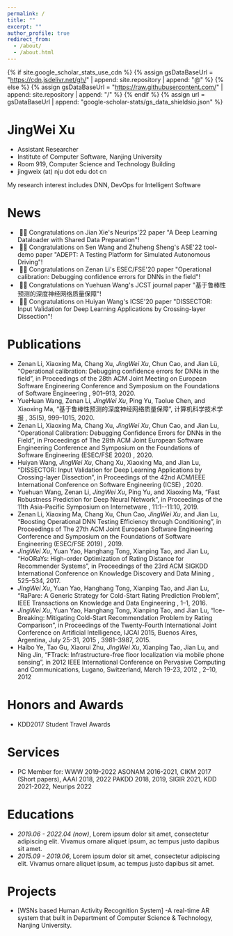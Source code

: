 ```yaml
---
permalink: /
title: ""
excerpt: ""
author_profile: true
redirect_from: 
  - /about/
  - /about.html
---
```


{% if site.google_scholar_stats_use_cdn %}
{% assign gsDataBaseUrl = "https://cdn.jsdelivr.net/gh/" | append: site.repository | append: "@" %}
{% else %}
{% assign gsDataBaseUrl = "https://raw.githubusercontent.com/" | append: site.repository | append: "/" %}
{% endif %}
{% assign url = gsDataBaseUrl | append: "google-scholar-stats/gs_data_shieldsio.json" %}

<span class='anchor' id='about-me'></span>
# JingWei Xu
- Assistant Researcher
- Institute of Computer Software, Nanjing University
- Room 919, Computer Science and Technology Building
- jingweix (at) nju dot edu dot cn

My research interest includes DNN, DevOps for Intelligent Software


# News
- &nbsp;🎉🎉 Congratulations on Jian Xie's Neurips'22 paper "A Deep Learning Dataloader with Shared Data Preparation"!
- &nbsp;🎉🎉 Congratulations on Sen Wang and Zhuheng Sheng's ASE'22 tool-demo paper "ADEPT: A Testing Platform for Simulated Autonomous Driving"!
- &nbsp;🎉🎉 Congratulations on Zenan Li's ESEC/FSE'20 paper "Operational calibration: Debugging confidence errors for DNNs in the field"!
- &nbsp;🎉🎉 Congratulations on Yuehuan Wang's JCST journal paper "基于鲁棒性预测的深度神经网络质量保障"!
- &nbsp;🎉🎉 Congratulations on Huiyan Wang's ICSE'20 paper "DISSECTOR: Input Validation for Deep Learning Applications by Crossing-layer Dissection"!

# Publications 

- Zenan Li, Xiaoxing Ma, Chang Xu, *JingWei Xu*, Chun Cao, and Jian Lü, “Operational calibration: Debugging confidence errors for DNNs in the field”, in Proceedings of the 28th ACM Joint Meeting on European Software Engineering Conference and Symposium on the Foundations of Software Engineering , 901–913, 2020.
- YueHuan Wang, Zenan Li, *JingWei Xu*, Ping Yu, Taolue Chen, and Xiaoxing Ma, “基于鲁棒性预测的深度神经网络质量保障”, 计算机科学技术学报 , 35(5), 999–1015, 2020.
- Zenan Li, Xiaoxing Ma, Chang Xu, *JingWei Xu*, Chun Cao, and Jian Lu, “Operational Calibration: Debugging Confidence Errors for DNNs in the Field”, in Proceedings of The 28th ACM Joint European Software Engineering Conference and Symposium on the Foundations of Software Engineering (ESEC/FSE 2020) , 2020.
- Huiyan Wang, *JingWei Xu*, Chang Xu, Xiaoxing Ma, and Jian Lu, “DISSECTOR: Input Validation for Deep Learning Applications by Crossing-layer Dissection”, in Proceedings of the 42nd ACM/IEEE International Conference on Software Engineering (ICSE) , 2020.
- Yuehuan Wang, Zenan Li, *JingWei Xu*, Ping Yu, and Xiaoxing Ma, “Fast Robustness Prediction for Deep Neural Network”, in Proceedings of the 11th Asia-Pacific Symposium on Internetware , 11:1--11:10, 2019. 
- Zenan Li, Xiaoxing Ma, Chang Xu, Chun Cao, *JingWei Xu*, and Jian Lu, “Boosting Operational DNN Testing Efficiency through Conditioning”, in Proceedings of The 27th ACM Joint European Software Engineering Conference and Symposium on the Foundations of Software Engineering (ESEC/FSE 2019) , 2019. 
- *JingWei Xu*, Yuan Yao, Hanghang Tong, Xianping Tao, and Jian Lu, “HoORaYs: High-order Optimization of Rating Distance for Recommender Systems”, in Proceedings of the 23rd ACM SIGKDD International Conference on Knowledge Discovery and Data Mining , 525–534, 2017.  
- *JingWei Xu*, Yuan Yao, Hanghang Tong, Xianping Tao, and Jian Lu, “RaPare: A Generic Strategy for Cold-Start Rating Prediction Problem”, IEEE Transactions on Knowledge and Data Engineering , 1–1, 2016. 
- *JingWei Xu*, Yuan Yao, Hanghang Tong, Xianping Tao, and Jian Lu, “Ice-Breaking: Mitigating Cold-Start Recommendation Problem by Rating Comparison”, in Proceedings of the Twenty-Fourth International Joint Conference on Artificial Intelligence, IJCAI 2015, Buenos Aires, Argentina, July 25-31, 2015 , 3981–3987, 2015. 
- Haibo Ye, Tao Gu, Xiaorui Zhu, *JingWei Xu*, Xianping Tao, Jian Lu, and Ning Jin, “FTrack: Infrastructure-free floor localization via mobile phone sensing”, in 2012 IEEE International Conference on Pervasive Computing and Communications, Lugano, Switzerland, March 19-23, 2012 , 2–10, 2012

# Honors and Awards
- KDD2017 Student Travel Awards


# Services
- PC Member for: WWW 2019-2022 ASONAM 2016-2021, CIKM 2017 (Short papers), AAAI 2018, 2022 PAKDD 2018, 2019, SIGIR 2021, KDD 2021-2022, Neurips 2022
  
# Educations
- *2019.06 - 2022.04 (now)*, Lorem ipsum dolor sit amet, consectetur adipiscing elit. Vivamus ornare aliquet ipsum, ac tempus justo dapibus sit amet. 
- *2015.09 - 2019.06*, Lorem ipsum dolor sit amet, consectetur adipiscing elit. Vivamus ornare aliquet ipsum, ac tempus justo dapibus sit amet. 
  
# Projects
- [WSNs based Human Activity Recognition System]
  -A real-time AR system that built in Department of Computer Science & Technology, Nanjing University.
